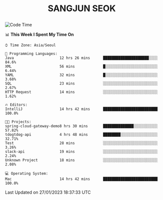 <h1>
 <p align="center">
   SANGJUN SEOK
 </p>
</h1>

<!--START_SECTION:waka-->
![Code Time](http://img.shields.io/badge/Code%20Time-2%2C188%20hrs%2032%20mins-blue)

📊 **This Week I Spent My Time On** 

```text
⌚︎ Time Zone: Asia/Seoul

💬 Programming Languages: 
Java                     12 hrs 26 mins      █████████████████████░░░░   84.6% 
XML                      56 mins             █░░░░░░░░░░░░░░░░░░░░░░░░   6.44% 
YAML                     32 mins             █░░░░░░░░░░░░░░░░░░░░░░░░   3.68% 
SQL                      23 mins             ░░░░░░░░░░░░░░░░░░░░░░░░░   2.67% 
HTTP Request             14 mins             ░░░░░░░░░░░░░░░░░░░░░░░░░   1.62%

🔥 Editors: 
IntelliJ                 14 hrs 42 mins      █████████████████████████   100.0%

🐱‍💻 Projects: 
spring-cloud-gateway-demo8 hrs 30 mins       ██████████████░░░░░░░░░░░   57.82% 
tdogtdog-api             4 hrs 48 mins       ████████░░░░░░░░░░░░░░░░░   32.71% 
Test                     28 mins             ░░░░░░░░░░░░░░░░░░░░░░░░░   3.26% 
slack-api                19 mins             ░░░░░░░░░░░░░░░░░░░░░░░░░   2.24% 
Unknown Project          18 mins             ░░░░░░░░░░░░░░░░░░░░░░░░░   2.08%

💻 Operating System: 
Mac                      14 hrs 42 mins      █████████████████████████   100.0%

```


 Last Updated on 27/01/2023 18:37:33 UTC
<!--END_SECTION:waka-->
